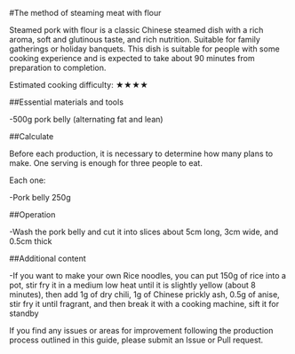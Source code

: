 #The method of steaming meat with flour

Steamed pork with flour is a classic Chinese steamed dish with a rich aroma, soft and glutinous taste, and rich nutrition. Suitable for family gatherings or holiday banquets. This dish is suitable for people with some cooking experience and is expected to take about 90 minutes from preparation to completion.

Estimated cooking difficulty: ★★★★

##Essential materials and tools

-500g pork belly (alternating fat and lean)

##Calculate

Before each production, it is necessary to determine how many plans to make. One serving is enough for three people to eat.

Each one:

-Pork belly 250g

##Operation

-Wash the pork belly and cut it into slices about 5cm long, 3cm wide, and 0.5cm thick

##Additional content

-If you want to make your own Rice noodles, you can put 150g of rice into a pot, stir fry it in a medium low heat until it is slightly yellow (about 8 minutes), then add 1g of dry chili, 1g of Chinese prickly ash, 0.5g of anise, stir fry it until fragrant, and then break it with a cooking machine, sift it for standby

If you find any issues or areas for improvement following the production process outlined in this guide, please submit an Issue or Pull request.